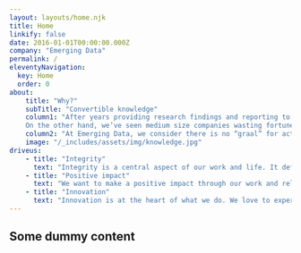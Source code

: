 ```yaml
---
layout: layouts/home.njk
title: Home
linkify: false
date: 2016-01-01T00:00:00.000Z
company: "Emerging Data"
permalink: /
eleventyNavigation:
  key: Home
  order: 0
about:
    title: "Why?"
    subTitle: "Convertible knowledge"
    column1: "After years providing research findings and reporting to our clients, we realized that it was useless: there were some comes and goes between teams and stake holders, some thoughtful comments, and then the data was buried and forgotten. Why? Because no data-driven strategy had been elaborated, nobody in the company was especially entitled or trained to make decisions and take specific action based on data. In the best scenario, it was a “data changed, do something” panic situation, a common pattern nowadays, with web sites traffic, marketing campaigns or sales funnels. 
    On the other hand, we’ve seen medium size companies wasting fortunes in complex data-driven marketing automations that would finally generate a couple of hundred dollars in sales."
    column2: "At Emerging Data, we consider there is no “graal” for actionable data: no machine learning algorithm, no generic big data hidden value. We believe in a case by case approach combining human analysis of a data context and machine Learning, that will lead to knowledge convertible - or not - into actions."
    image: "/_includes/assets/img/knowledge.jpg"
driveus:
    - title: "Integrity"
      text: "Integrity is a central aspect of our work and life. It defines the way we do business, how we interact with our customers, colleagues and partners, how we work. It guides us to do the right thing for the long-term success of our business."
    - title: "Positive impact"
      text: "We want to make a positive impact through our work and relationships. We believe that everything is connected and every action count. We‘re continuously improving the way we manage our daily challenges and our longer-term goal of developing a sustainable business."
    - title: "Innovation"
      text: "Innovation is at the heart of what we do. We love to experiment and take smart risks. Our aim is to foster creative thinking solve business challenges."
---
```


## Some dummy content
